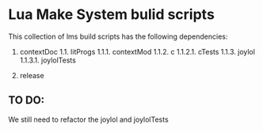 # Lua Make System bulid scripts

This collection of lms build scripts has the following dependencies:

1. contextDoc
  1.1. litProgs
    1.1.1. contextMod
    1.1.2.  c
      1.1.2.1. cTests
    1.1.3. joylol
      1.1.3.1. joylolTests

2. release

## TO DO:

We still need to refactor the joylol and joylolTests
